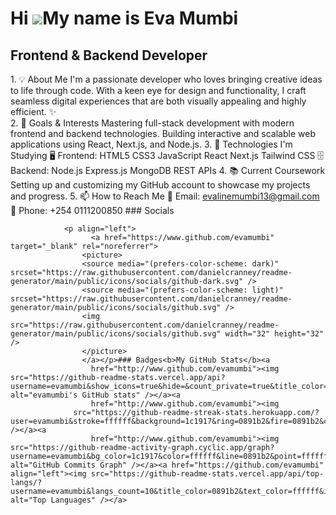 Hi ![](https://user-images.githubusercontent.com/18350557/176309783-0785949b-9127-417c-8b55-ab5a4333674e.gif)My name is Eva Mumbi
=================================================================================================================================

Frontend & Backend Developer
----------------------------

1\. 💡 About Me I'm a passionate developer who loves bringing creative ideas to life through code. With a keen eye for design and functionality, I craft seamless digital experiences that are both visually appealing and highly efficient. ✨ <br>  2. 🎯 Goals & Interests Mastering full-stack development with modern frontend and backend technologies. Building interactive and scalable web applications using React, Next.js, and Node.js. 3. 🚀 Technologies I'm Studying 🖥️ Frontend: HTML5 CSS3 JavaScript React Next.js Tailwind CSS 🗄️ Backend: Node.js Express.js MongoDB REST APIs 4. 📚 Current Coursework Setting up and customizing my GitHub account to showcase my projects and progress. 5. 📫 How to Reach Me 📧 Email: evalinemumbi13@gmail.com 📱 Phone: +254 0111200850
                  ### Socials
                  
                  
                <p align="left">
                      <a href="https://www.github.com/evamumbi" target="_blank" rel="noreferrer">
                    <picture>
                    <source media="(prefers-color-scheme: dark)" srcset="https://raw.githubusercontent.com/danielcranney/readme-generator/main/public/icons/socials/github-dark.svg" />
                    <source media="(prefers-color-scheme: light)" srcset="https://raw.githubusercontent.com/danielcranney/readme-generator/main/public/icons/socials/github.svg" />
                    <img src="https://raw.githubusercontent.com/danielcranney/readme-generator/main/public/icons/socials/github.svg" width="32" height="32" />
                    </picture>
                    </a></p>### Badges<b>My GitHub Stats</b><a
                      href="http://www.github.com/evamumbi"><img src="https://github-readme-stats.vercel.app/api?username=evamumbi&show_icons=true&hide=&count_private=true&title_color=0891b2&text_color=ffffff&icon_color=0891b2&bg_color=1c1917&hide_border=true&show_icons=true" alt="evamumbi's GitHub stats" /></a><a
                      href="http://www.github.com/evamumbi"><img
                  src="https://github-readme-streak-stats.herokuapp.com/?user=evamumbi&stroke=ffffff&background=1c1917&ring=0891b2&fire=0891b2&currStreakNum=ffffff&currStreakLabel=0891b2&sideNums=ffffff&sideLabels=ffffff&dates=ffffff&hide_border=true" /></a><a
                      href="http://www.github.com/evamumbi"><img src="https://github-readme-activity-graph.cyclic.app/graph?username=evamumbi&bg_color=1c1917&color=ffffff&line=0891b2&point=ffffff&area_color=1c1917&area=true&hide_border=true&custom_title=GitHub%20Commits%20Graph" alt="GitHub Commits Graph" /></a><a href="https://github.com/evamumbi" align="left"><img src="https://github-readme-stats.vercel.app/api/top-langs/?username=evamumbi&langs_count=10&title_color=0891b2&text_color=ffffff&icon_color=0891b2&bg_color=1c1917&hide_border=true&locale=en&custom_title=Top%20%Languages" alt="Top Languages" /></a>
